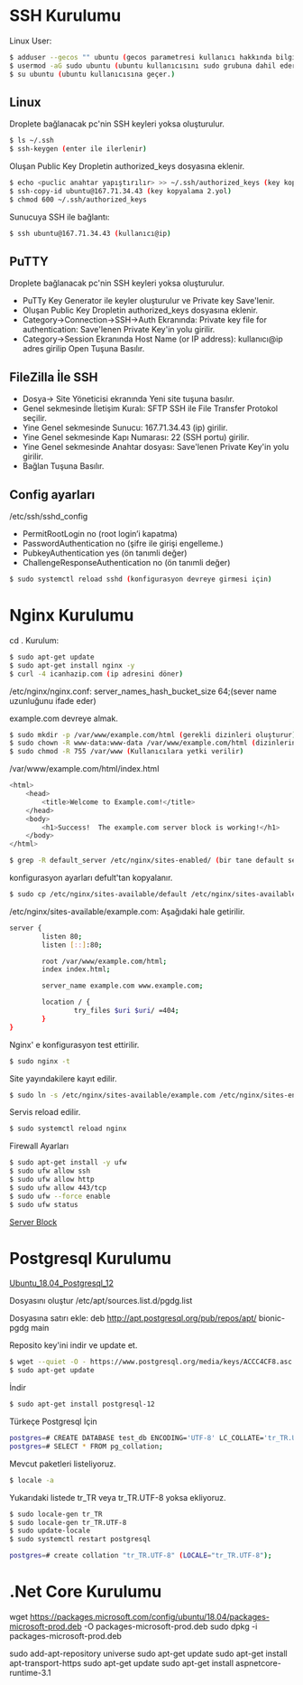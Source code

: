# SSH Kurulumu

Linux User:

```sh
$ adduser --gecos "" ubuntu (gecos parametresi kullanıcı hakkında bilgi tutmak için)
$ usermod -aG sudo ubuntu (ubuntu kullanıcısını sudo grubuna dahil eder.)
$ su ubuntu (ubuntu kullanıcısına geçer.)
```

## Linux

Droplete bağlanacak pc'nin SSH keyleri yoksa oluşturulur.

```sh
$ ls ~/.ssh
$ ssh-keygen (enter ile ilerlenir)
```

Oluşan Public Key Dropletin authorized_keys dosyasına eklenir.

```sh
$ echo <puclic anahtar yapıştırılır> >> ~/.ssh/authorized_keys (key kopyalama 1.yol)
$ ssh-copy-id ubuntu@167.71.34.43 (key kopyalama 2.yol)
$ chmod 600 ~/.ssh/authorized_keys
```

Sunucuya SSH ile bağlantı:

```sh
$ ssh ubuntu@167.71.34.43 (kullanıcı@ip)

```

## PuTTY

Droplete bağlanacak pc'nin SSH keyleri yoksa oluşturulur.

- PuTTy Key Generator ile keyler oluşturulur ve Private key Save'lenir.
- Oluşan Public Key Dropletin authorized_keys dosyasına eklenir.
- Category->Connection->SSH->Auth Ekranında: Private key file for authentication: Save'lenen Private Key'in yolu girilir.
- Category->Session Ekranında Host Name (or IP address): kullanıcı@ip adres girilip Open Tuşuna Basılır.

## FileZilla İle SSH

- Dosya-> Site Yöneticisi ekranında Yeni site tuşuna basılır.
- Genel sekmesinde İletişim Kuralı: SFTP SSH ile File Transfer Protokol seçilir.
- Yine Genel sekmesinde Sunucu: 167.71.34.43 (ip) girilir.
- Yine Genel sekmesinde Kapı Numarası: 22 (SSH portu) girilir.
- Yine Genel sekmesinde Anahtar dosyası: Save'lenen Private Key'in yolu girilir.
- Bağlan Tuşuna Basılır.

## Config ayarları

/etc/ssh/sshd_config

- PermitRootLogin no (root login’i kapatma)
- PasswordAuthentication no (şifre ile girişi engelleme.)
- PubkeyAuthentication yes (ön tanımli değer)
- ChallengeResponseAuthentication no (ön tanımli değer)

```sh
$ sudo systemctl reload sshd (konfigurasyon devreye girmesi için)

```

# Nginx Kurulumu

cd .
Kurulum:

```sh
$ sudo apt-get update
$ sudo apt-get install nginx -y
$ curl -4 icanhazip.com (ip adresini döner)

```

/etc/nginx/nginx.conf:
server_names_hash_bucket_size 64;(sever name uzunluğunu ifade eder)

example.com devreye almak.

```sh
$ sudo mkdir -p /var/www/example.com/html (gerekli dizinleri oluşturur)
$ sudo chown -R www-data:www-data /var/www/example.com/html (dizinlerin sahibi Nginx olarak atanır.)
$ sudo chmod -R 755 /var/www (Kullanıcılara yetki verilir)
```

/var/www/example.com/html/index.html

```sh
<html>
    <head>
        <title>Welcome to Example.com!</title>
    </head>
    <body>
        <h1>Success!  The example.com server block is working!</h1>
    </body>
</html>
```

```sh
$ grep -R default_server /etc/nginx/sites-enabled/ (bir tane default sever olması lazım)
```

konfigurasyon ayarları defult'tan kopyalanır.

```sh
$ sudo cp /etc/nginx/sites-available/default /etc/nginx/sites-available/example.com
```

/etc/nginx/sites-available/example.com: Aşağıdaki hale getirilir.

```sh
server {
        listen 80;
        listen [::]:80;

        root /var/www/example.com/html;
        index index.html;

        server_name example.com www.example.com;

        location / {
                try_files $uri $uri/ =404;
        }
}
```

Nginx' e konfigurasyon test ettirilir.

```sh
$ sudo nginx -t
```

Site yayındakilere kayıt edilir.

```sh
$ sudo ln -s /etc/nginx/sites-available/example.com /etc/nginx/sites-enabled/
```

Servis reload edilir.

```sh
$ sudo systemctl reload nginx
```

Firewall Ayarları

```sh
$ sudo apt-get install -y ufw
$ sudo ufw allow ssh
$ sudo ufw allow http
$ sudo ufw allow 443/tcp
$ sudo ufw --force enable
$ sudo ufw status
```

[Server Block](https://www.digitalocean.com/community/tutorials/understanding-nginx-server-and-location-block-selection-algorithms)

# Postgresql Kurulumu

[Ubuntu_18.04_Postgresql_12](https://www.postgresql.org/download/linux/ubuntu/)

Dosyasını oluştur
/etc/apt/sources.list.d/pgdg.list

Dosyasına satırı ekle:
deb http://apt.postgresql.org/pub/repos/apt/ bionic-pgdg main

Reposito key'ini indir ve update et.

```sh
$ wget --quiet -O - https://www.postgresql.org/media/keys/ACCC4CF8.asc | sudo apt-key add -
$ sudo apt-get update
```

İndir

```sh
$ sudo apt-get install postgresql-12

```

Türkeçe Postgresql İçin

```sh
postgres=# CREATE DATABASE test_db ENCODING='UTF-8' LC_COLLATE='tr_TR.UTF-8' TEMPLATE=template0;
postgres=# SELECT * FROM pg_collation;
```

Mevcut paketleri listeliyoruz.

```sh
$ locale -a

```

Yukarıdaki listede tr_TR veya tr_TR.UTF-8 yoksa ekliyoruz.

```sh
$ sudo locale-gen tr_TR
$ sudo locale-gen tr_TR.UTF-8
$ sudo update-locale
$ sudo systemctl restart postgresql
```

```sh
postgres=# create collation "tr_TR.UTF-8" (LOCALE="tr_TR.UTF-8");

```

# .Net Core Kurulumu

wget https://packages.microsoft.com/config/ubuntu/18.04/packages-microsoft-prod.deb -O packages-microsoft-prod.deb
sudo dpkg -i packages-microsoft-prod.deb

sudo add-apt-repository universe
sudo apt-get update
sudo apt-get install apt-transport-https
sudo apt-get update
sudo apt-get install aspnetcore-runtime-3.1

